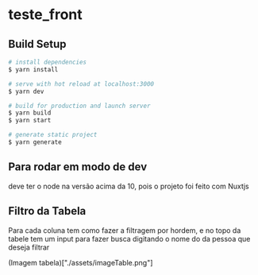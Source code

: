 # teste_front

## Build Setup

```bash
# install dependencies
$ yarn install

# serve with hot reload at localhost:3000
$ yarn dev

# build for production and launch server
$ yarn build
$ yarn start

# generate static project
$ yarn generate
```

## Para rodar em modo de dev
deve ter o node na versão acima da 10, pois o projeto foi feito com Nuxtjs

## Filtro da Tabela
Para cada coluna tem como fazer a filtragem por hordem, e no topo da tabele tem um input para fazer busca digitando o nome do da pessoa que deseja filtrar

(Imagem tabela)["./assets/imageTable.png"]